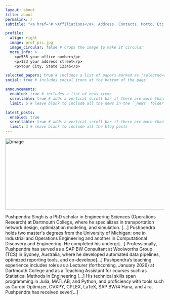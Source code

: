 ```yaml
---
layout: about
title: about
permalink: /
subtitle: "<a href='#'>Affiliations</a>. Address. Contacts. Motto. Etc."

profile:
  align: right
  image: prof_pic.jpg
  image_circular: false # crops the image to make it circular
  more_info: >
    <p>555 your office number</p>
    <p>123 your address street</p>
    <p>Your City, State 12345</p>

selected_papers: true # includes a list of papers marked as "selected={true}"
social: true # includes social icons at the bottom of the page

announcements:
  enabled: true # includes a list of news items
  scrollable: true # adds a vertical scroll bar if there are more than 3 news items
  limit: 5 # leave blank to include all the news in the `_news` folder

latest_posts:
  enabled: true
  scrollable: true # adds a vertical scroll bar if there are more than 3 new posts items
  limit: 3 # leave blank to include all the blog posts
---
```


<img width="1432" height="225" alt="image" src="https://github.com/user-attachments/assets/4e74c856-cb1f-403c-8f2c-57c7349d52c3" />

Pushpendra Singh is a PhD scholar in Engineering Sciences (Operations Research) at Dartmouth College, where he specializes in transportation network design, optimization modeling, and simulation. [...]
Pushpendra holds two master's degrees from the University of Michigan: one in Industrial and Operations Engineering and another in Computational Discovery and Engineering. He completed his undergr[...]
Professionally, Pushpendra has served as a SAP BW Consultant at Woolworths Group (TCS) in Sydney, Australia, where he developed automated data pipelines, optimized reporting tools, and co-develope[...]
Pushpendra’s teaching experience includes roles as a Lecturer (forthcoming, January 2026) at Dartmouth College and as a Teaching Assistant for courses such as Statistical Methods in Engineering [...]
His technical skills span programming in Julia, MATLAB, and Python, and proficiency with tools such as Gurobi Optimizer, CVXPY, CPLEX, LaTeX, SAP BW/4 Hana, and Jira. Pushpendra has received sever[...]